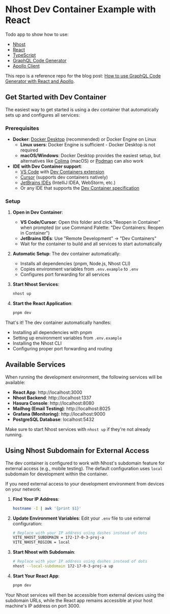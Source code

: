 # Nhost Dev Container Example with React

Todo app to show how to use:

- [Nhost](https://nhost.io/)
- [React](https://reactjs.org/)
- [TypeScript](https://www.typescriptlang.org/)
- [GraphQL Code Generator](https://the-guild.dev/graphql/codegen)
- [Apollo Client](https://www.apollographql.com/docs/react/)

This repo is a reference repo for the blog post: [How to use GraphQL Code Generator with React and Apollo](https://nhost.io/blog/how-to-use-graphql-code-generator-with-react-and-apollo).

## Get Started with Dev Container

The easiest way to get started is using a dev container that automatically sets up and configures all services:

### Prerequisites

- **Docker**: [Docker Desktop](https://www.docker.com/products/docker-desktop/) (recommended) or Docker Engine on Linux
  - **Linux users**: Docker Engine is sufficient - Docker Desktop is not required
  - **macOS/Windows**: Docker Desktop provides the easiest setup, but alternatives like [Colima](https://github.com/abiosoft/colima) (macOS) or [Podman](https://podman.io/) can also work
- **IDE with Dev Container support**:
  - [VS Code](https://code.visualstudio.com/) with [Dev Containers extension](https://marketplace.visualstudio.com/items?itemName=ms-vscode-remote.remote-containers)
  - [Cursor](https://cursor.sh/) (supports dev containers natively)
  - [JetBrains IDEs](https://www.jetbrains.com/help/idea/connect-to-devcontainer.html) (IntelliJ IDEA, WebStorm, etc.)
  - Or any IDE that supports the [Dev Container specification](https://containers.dev/)

### Setup

1. **Open in Dev Container**:

   - **VS Code/Cursor**: Open this folder and click "Reopen in Container" when prompted (or use Command Palette: "Dev Containers: Reopen in Container")
   - **JetBrains IDEs**: Use "Remote Development" → "Dev Containers"
   - Wait for the container to build and all services to start automatically

2. **Automatic Setup**: The dev container automatically:

   - Installs all dependencies (pnpm, Node.js, Nhost CLI)
   - Copies environment variables from `.env.example` to `.env`
   - Configures port forwarding for all services

3. **Start Nhost Services**:

   ```sh
   nhost up
   ```

4. **Start the React Application**:
   ```sh
   pnpm dev
   ```

That's it! The dev container automatically handles:

- Installing all dependencies with pnpm
- Setting up environment variables from `.env.example`
- Installing the Nhost CLI
- Configuring proper port forwarding and routing

## Available Services

When running the development environment, the following services will be available:

- **React App**: http://localhost:3000
- **Nhost Backend**: http://localhost:1337
- **Hasura Console**: http://localhost:8080
- **Mailhog (Email Testing)**: http://localhost:8025
- **Grafana (Monitoring)**: http://localhost:9000
- **PostgreSQL Database**: localhost:5432

Make sure to start Nhost services with `nhost up` if they're not already running.

## Using Nhost Subdomain for External Access

The dev container is configured to work with Nhost's subdomain feature for external access (e.g., mobile testing). The default configuration uses `local` subdomain for development within the container.

If you need external access to your development environment from devices on your network:

1. **Find Your IP Address**:

   ```bash
   hostname -I | awk '{print $1}'
   ```

2. **Update Environment Variables**:
   Edit your `.env` file to use external configuration:

   ```bash
   # Replace with your IP address using dashes instead of dots
   VITE_NHOST_SUBDOMAIN = 172-17-0-3-proj-a
   VITE_NHOST_REGION = local
   ```

3. **Start Nhost with Subdomain**:

   ```bash
   # Replace with your IP address using dashes instead of dots
   nhost --local-subdomain 172-17-0-3-proj-a up
   ```

4. **Start Your React App**:
   ```bash
   pnpm dev
   ```

Your Nhost services will then be accessible from external devices using the subdomain URLs, while the React app remains accessible at your host machine's IP address on port 3000.
